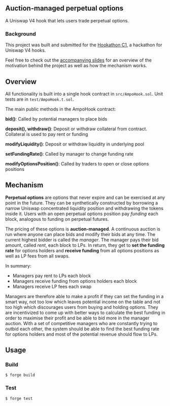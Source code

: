 ## Auction-managed perpetual options

A Uniswap V4 hook that lets users trade perpetual options.

### Background

This project was built and submitted for the [Hookathon C1](https://learnweb3.learnweb3.io/hackathons/hookathon-c1/), a hackathon for Uniswap V4 hooks.

Feel free to check out the [accompanying slides](https://docs.google.com/presentation/d/1xeaBmTHIDDWf5YchmquMXHaOp3F_LkDre-ubl_WtfKI/) for an overview of the motivation behind the project as well as how the mechanism works.

## Overview

All functionality is built into a single hook contract in `src/AmpoHook.sol`. Unit tests are in `test/AmpoHook.t.sol`.

The main public methods in the AmpoHook contract:

**bid()**: Called by potential managers to place bids

**deposit(), withdraw()**: Deposit or withdraw collateral from contract. Collateral is used to pay rent or funding

**modifyLiquidity()**: Deposit or withdraw liquidity in underlying pool

**setFundingRate()**: Called by manager to change funding rate

**modifyOptionsPosition()**: Called by traders to open or close options positions

## Mechanism

**Perpetual options** are options that never expire and can be exercised at any point in the future. They can be synthetically constructed by borrowing a narrow Uniswap concentrated liquidity position and withdrawing the tokens inside it. Users with an open perpetual options position pay *funding* each block, analogous to funding on perpetual futures.

The pricing of these options is **auction-managed**. A continuous auction is run where anyone can place bids and modify their bids at any time. The current highest bidder is called the *manager*. The manager pays their bid amount, called *rent*, each block to LPs. In return, they get to **set the funding rate** for options holders and **receive funding** from all options positions as well as LP fees from all swaps.

In summary:
- Managers pay rent to LPs each block
- Managers receive funding from options holders each block
- Managers receive LP fees each swap

Managers are therefore able to make a profit if they can set the funding in a smart way, not too low which leaves potential income on the table and not too high which discourages users from buying and holding options. They are incentivized to come up with better ways to calculate the best funding in order to maximise their profit and be able to bid more in the manager auction. With a set of competitive managers who are constantly trying to outbid each other, the system should be able to find the best funding rate for options holders and most of the potential revenue should flow to LPs.

## Usage

### Build

```shell
$ forge build
```

### Test

```shell
$ forge test
```
